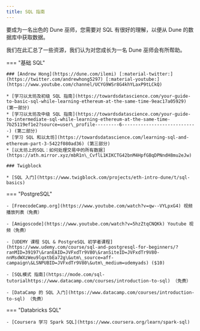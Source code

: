 ```yaml
---
title: SQL 指南
---
```


要成为一名出色的 Dune 巫师，您需要对 SQL 有很好的理解，以便从 Dune 的数据库中获取数据。

我们在此汇总了一些资源，我们认为对您成长为一名 Dune 巫师会有所帮助。

=== "基础 SQL"

    ### [Andrew Hong](https://dune.com/ilemi) [:material-twitter:](https://twitter.com/andrewhong5297) [:material-youtube:](https://www.youtube.com/channel/UCYG9WSr8G4khYLaxP9tLCkQ)

    * [学习以太坊及初级 SQL 指南](https://towardsdatascience.com/your-guide-to-basic-sql-while-learning-ethereum-at-the-same-time-9eac17a05929) (第一部分)
    * [学习以太坊及中级 SQL 指南](https://towardsdatascience.com/your-guide-to-intermediate-sql-while-learning-ethereum-at-the-same-time-7b25119ef1e2?source=user\_profile---------6----------------------------) (第二部分)
    * [学习 SQL 和以太坊](https://towardsdatascience.com/learning-sql-and-ethereum-part-3-5422f080ad36) (第三部分)
    * [以太坊上的SQL：如何处理交易中的所有数据](https://ath.mirror.xyz/mbR1n\_CvflL1KIKCTG42bnM4HpfGBqDPNndH8mu2eJw)

    ### Twigblock

    * [SQL 入门](https://www.twigblock.com/projects/eth-intro-dune/t/sql-basics)

=== "PostgreSQL"
    
    - [FreecodeCamp.org](https://www.youtube.com/watch?v=qw--VYLpxG4) 视频播放列表（免费）
    
    - [Amigoscode](https://www.youtube.com/watch?v=5hzZtqCNQKk) Youtube 视频（免费）

    - [UDEMY 课程 SQL & PostgreSQL 初学者课程](https://www.udemy.com/course/sql-and-postgresql-for-beginners/?ranMID=39197\&ranEAID=JVFxdTr9V80\&ranSiteID=JVFxdTr9V80-nnMsdWXzWeu9lqxtbEa72g\&utm\_source=aff-campaign\&LSNPUBID=JVFxdTr9V80\&utm\_medium=udemyads) ($10)

    - [SQL模式 指南](https://mode.com/sql-tutorialhttps://www.datacamp.com/courses/introduction-to-sql) （免费）

    - [DataCamp 的 SQL 入门](https://www.datacamp.com/courses/introduction-to-sql) （免费）

=== "Databricks SQL"

    - [Coursera 学习 Spark SQL](https://www.coursera.org/learn/spark-sql)